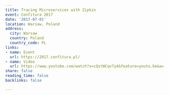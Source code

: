 ```yaml
---
title: Tracing Microservices with Zipkin
event: Confitura 2017
date: '2017-07-01'
location: Warsaw, Poland
address:
  city: Warsaw
  country: Poland
  country_code: PL
links:
- name: Event
  url: https://2017.confitura.pl/
- name: Video
  url: https://www.youtube.com/watch?v=cQstWCqv7y4&feature=youtu.be&a=
share: false
reading_time: false
backlinks: false

---
```

